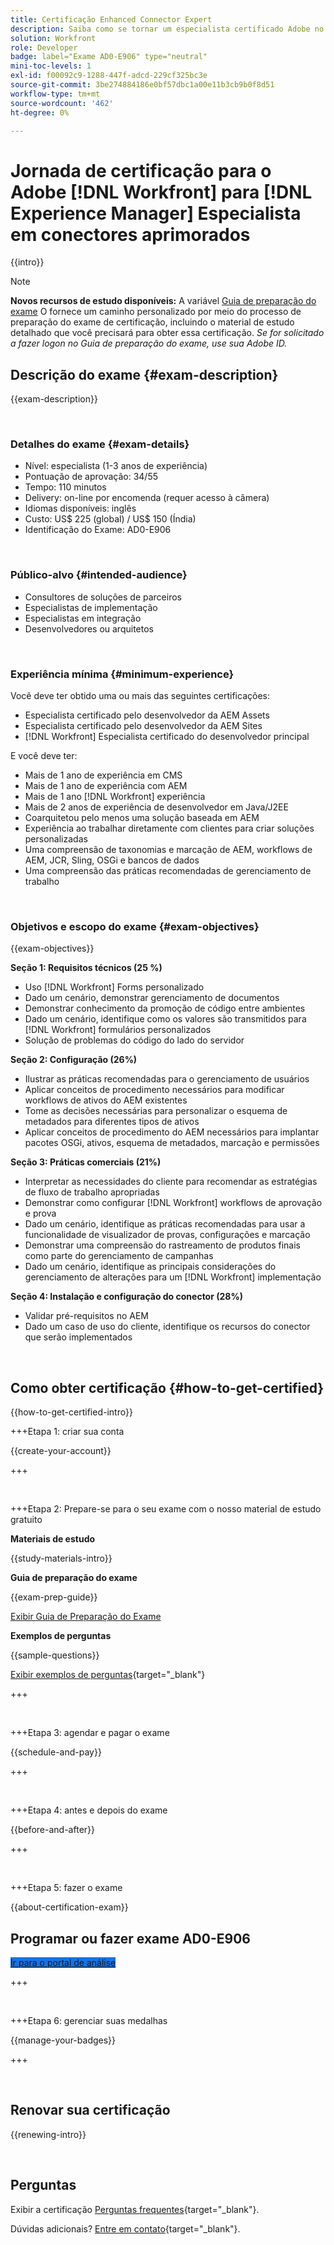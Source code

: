 ```yaml
---
title: Certificação Enhanced Connector Expert
description: Saiba como se tornar um especialista certificado Adobe no Adobe [!DNL Workfront] para [!DNL Experience Manager]
solution: Workfront
role: Developer
badge: label="Exame AD0-E906" type="neutral"
mini-toc-levels: 1
exl-id: f00092c9-1288-447f-adcd-229cf325bc3e
source-git-commit: 3be274884186e0bf57dbc1a00e11b3cb9b0f8d51
workflow-type: tm+mt
source-wordcount: '462'
ht-degree: 0%

---
```


# Jornada de certificação para o Adobe [!DNL Workfront] para [!DNL Experience Manager] Especialista em conectores aprimorados

{{intro}}

>[!NOTE]
>
>**Novos recursos de estudo disponíveis:** A variável [Guia de preparação do exame](https://app.rockinfo.com/courses/playScorm/615) O fornece um caminho personalizado por meio do processo de preparação do exame de certificação, incluindo o material de estudo detalhado que você precisará para obter essa certificação. _Se for solicitado a fazer logon no Guia de preparação do exame, use sua Adobe ID._

## Descrição do exame {#exam-description}

{{exam-description}}

<br>

### Detalhes do exame {#exam-details}

* Nível: especialista (1-3 anos de experiência)
* Pontuação de aprovação: 34/55
* Tempo: 110 minutos
* Delivery: on-line por encomenda (requer acesso à câmera)
* Idiomas disponíveis: inglês
* Custo: US$ 225 (global) / US$ 150 (Índia)
* Identificação do Exame: AD0-E906

<br>

### Público-alvo {#intended-audience}

* Consultores de soluções de parceiros
* Especialistas de implementação
* Especialistas em integração
* Desenvolvedores ou arquitetos

<br>

### Experiência mínima {#minimum-experience}

Você deve ter obtido uma ou mais das seguintes certificações:

* Especialista certificado pelo desenvolvedor da AEM Assets
* Especialista certificado pelo desenvolvedor da AEM Sites
* [!DNL Workfront] Especialista certificado do desenvolvedor principal

E você deve ter:

* Mais de 1 ano de experiência em CMS
* Mais de 1 ano de experiência com AEM
* Mais de 1 ano [!DNL Workfront] experiência
* Mais de 2 anos de experiência de desenvolvedor em Java/J2EE
* Coarquitetou pelo menos uma solução baseada em AEM
* Experiência ao trabalhar diretamente com clientes para criar soluções personalizadas
* Uma compreensão de taxonomias e marcação de AEM, workflows de AEM, JCR, Sling, OSGi e bancos de dados
* Uma compreensão das práticas recomendadas de gerenciamento de trabalho

<br>

### Objetivos e escopo do exame {#exam-objectives}

{{exam-objectives}}

**Seção 1: Requisitos técnicos (25 %)**

* Uso [!DNL Workfront] Forms personalizado
* Dado um cenário, demonstrar gerenciamento de documentos
* Demonstrar conhecimento da promoção de código entre ambientes
* Dado um cenário, identifique como os valores são transmitidos para [!DNL Workfront] formulários personalizados
* Solução de problemas do código do lado do servidor

**Seção 2: Configuração (26%)**

* Ilustrar as práticas recomendadas para o gerenciamento de usuários
* Aplicar conceitos de procedimento necessários para modificar workflows de ativos do AEM existentes
* Tome as decisões necessárias para personalizar o esquema de metadados para diferentes tipos de ativos
* Aplicar conceitos de procedimento do AEM necessários para implantar pacotes OSGi, ativos, esquema de metadados, marcação e permissões

**Seção 3: Práticas comerciais (21%)**

* Interpretar as necessidades do cliente para recomendar as estratégias de fluxo de trabalho apropriadas
* Demonstrar como configurar [!DNL Workfront] workflows de aprovação e prova
* Dado um cenário, identifique as práticas recomendadas para usar a funcionalidade de visualizador de provas, configurações e marcação
* Demonstrar uma compreensão do rastreamento de produtos finais como parte do gerenciamento de campanhas
* Dado um cenário, identifique as principais considerações do gerenciamento de alterações para um [!DNL Workfront] implementação

**Seção 4: Instalação e configuração do conector (28%)**

* Validar pré-requisitos no AEM
* Dado um caso de uso do cliente, identifique os recursos do conector que serão implementados

<br>

## Como obter certificação {#how-to-get-certified}

{{how-to-get-certified-intro}}

+++Etapa 1: criar sua conta

{{create-your-account}}

+++

<br>

+++Etapa 2: Prepare-se para o seu exame com o nosso material de estudo gratuito

**Materiais de estudo**

{{study-materials-intro}}

**Guia de preparação do exame**

{{exam-prep-guide}}

[Exibir Guia de Preparação do Exame](https://app.rockinfo.com/courses/playScorm/615)

**Exemplos de perguntas**

{{sample-questions}}

[Exibir exemplos de perguntas](https://scorpion.caveon.com/launchpad/ad3-e906-adobe-workfront-for-experience-manager-enhanced-connector-certified-expert-sample-questions){target="_blank"}

+++

<br>

+++Etapa 3: agendar e pagar o exame

{{schedule-and-pay}}

+++

<br>

+++Etapa 4: antes e depois do exame

{{before-and-after}}

+++

<br>

+++Etapa 5: fazer o exame

{{about-certification-exam}}

## Programar ou fazer exame AD0-E906

<a href="https://www.certmetrics.com/adobe/candidate/examity_sso.aspx?eid=AD0-E906" target="_blank" class="spectrum-Button spectrum-Button--fill spectrum-Button--accent spectrum-Button--sizeM is-margin-bottom-big-big at-element-click-tracking" style="background-color:#1473E6">

<span class="spectrum-Button-label has-no-wrap">
   Ir para o portal de análise
</span>
</a>

+++

<br>

+++Etapa 6: gerenciar suas medalhas

{{manage-your-badges}}

+++

<br>

## Renovar sua certificação

{{renewing-intro}}

<br>

## Perguntas

Exibir a certificação [Perguntas frequentes](https://experienceleague.adobe.com/docs/certification/certification/faq.html){target="_blank"}.

Dúvidas adicionais? [Entre em contato](mailto:certif@adobe.com){target="_blank"}.